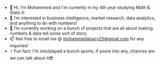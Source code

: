 - 👋 Hi, I’m Mohammed and I'm currently in my 4th year studying Math & Stats 🤓
- 👀 I’m interested in business intelligence, market research, data analytics, and anything to do with numbers!
- 🌱 I’m currently working on a bunch of projects that are all about making numbers & data tell some sort of story.
- 📫 feel free to email me @ mohammedalsary23@gmail.com for any inquiries!
- ⚡ Fun fact: I'm into/played a bunch sports, if youre into any, chances are we can talk about it😎

<!---
mohammedalsary/mohammedalsary is a ✨ special ✨ repository because its `README.md` (this file) appears on your GitHub profile.
You can click the Preview link to take a look at your changes.
--->
